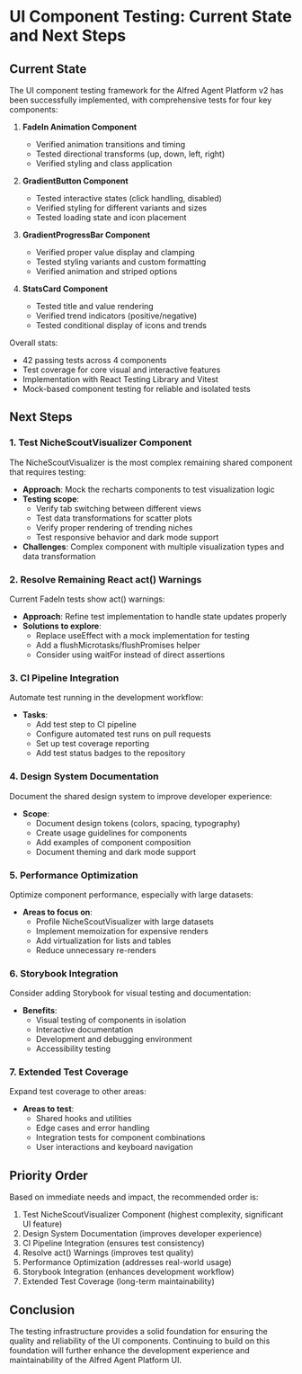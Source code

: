 # UI Component Testing: Current State and Next Steps

## Current State

The UI component testing framework for the Alfred Agent Platform v2 has been successfully implemented, with comprehensive tests for four key components:

1. **FadeIn Animation Component**
   - Verified animation transitions and timing
   - Tested directional transforms (up, down, left, right)
   - Verified styling and class application

2. **GradientButton Component**
   - Tested interactive states (click handling, disabled)
   - Verified styling for different variants and sizes
   - Tested loading state and icon placement

3. **GradientProgressBar Component**
   - Verified proper value display and clamping
   - Tested styling variants and custom formatting
   - Verified animation and striped options

4. **StatsCard Component**
   - Tested title and value rendering
   - Verified trend indicators (positive/negative)
   - Tested conditional display of icons and trends

Overall stats:
- 42 passing tests across 4 components
- Test coverage for core visual and interactive features
- Implementation with React Testing Library and Vitest
- Mock-based component testing for reliable and isolated tests

## Next Steps

### 1. Test NicheScoutVisualizer Component

The NicheScoutVisualizer is the most complex remaining shared component that requires testing:

- **Approach**: Mock the recharts components to test visualization logic
- **Testing scope**:
  - Verify tab switching between different views
  - Test data transformations for scatter plots
  - Verify proper rendering of trending niches
  - Test responsive behavior and dark mode support
- **Challenges**: Complex component with multiple visualization types and data transformation

### 2. Resolve Remaining React act() Warnings

Current FadeIn tests show act() warnings:

- **Approach**: Refine test implementation to handle state updates properly
- **Solutions to explore**:
  - Replace useEffect with a mock implementation for testing
  - Add a flushMicrotasks/flushPromises helper
  - Consider using waitFor instead of direct assertions

### 3. CI Pipeline Integration

Automate test running in the development workflow:

- **Tasks**:
  - Add test step to CI pipeline
  - Configure automated test runs on pull requests
  - Set up test coverage reporting
  - Add test status badges to the repository

### 4. Design System Documentation

Document the shared design system to improve developer experience:

- **Scope**:
  - Document design tokens (colors, spacing, typography)
  - Create usage guidelines for components
  - Add examples of component composition
  - Document theming and dark mode support

### 5. Performance Optimization

Optimize component performance, especially with large datasets:

- **Areas to focus on**:
  - Profile NicheScoutVisualizer with large datasets
  - Implement memoization for expensive renders
  - Add virtualization for lists and tables
  - Reduce unnecessary re-renders

### 6. Storybook Integration

Consider adding Storybook for visual testing and documentation:

- **Benefits**:
  - Visual testing of components in isolation
  - Interactive documentation
  - Development and debugging environment
  - Accessibility testing

### 7. Extended Test Coverage

Expand test coverage to other areas:

- **Areas to test**:
  - Shared hooks and utilities
  - Edge cases and error handling
  - Integration tests for component combinations
  - User interactions and keyboard navigation

## Priority Order

Based on immediate needs and impact, the recommended order is:

1. Test NicheScoutVisualizer Component (highest complexity, significant UI feature)
2. Design System Documentation (improves developer experience)
3. CI Pipeline Integration (ensures test consistency)
4. Resolve act() Warnings (improves test quality)
5. Performance Optimization (addresses real-world usage)
6. Storybook Integration (enhances development workflow)
7. Extended Test Coverage (long-term maintainability)

## Conclusion

The testing infrastructure provides a solid foundation for ensuring the quality and reliability of the UI components. Continuing to build on this foundation will further enhance the development experience and maintainability of the Alfred Agent Platform UI.
